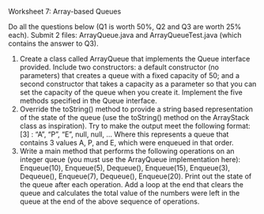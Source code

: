 Worksheet 7: Array-based Queues

Do all the questions below (Q1 is worth 50%, Q2 and Q3 are worth 25% each).
Submit 2 files: ArrayQueue.java and ArrayQueueTest.java (which contains the
answer to Q3).
1. Create a class called ArrayQueue that implements the Queue interface
provided. Include two constructors: a default constructor (no parameters) that
creates a queue with a fixed capacity of 50; and a second constructor that takes
a capacity as a parameter so that you can set the capacity of the queue when
you create it. Implement the five methods specified in the Queue interface.
2. Override the toString() method to provide a string based representation of the
state of the queue (use the toString() method on the ArrayStack class as
inspiration). Try to make the output meet the following format:
[3] : “A”, “P”, “E”, null, null, ...
Where this represents a queue that contains 3 values A, P, and E, which were
enqueued in that order.
3. Write a main method that performs the following operations on an integer
queue (you must use the ArrayQueue implementation here):
Enqueue(10), Enqueue(5), Dequeue(), Enqueue(15), Enqueue(3), Dequeue(),
Enqueue(7), Dequeue(), Enqueue(20).
Print out the state of the queue after each operation.
Add a loop at the end that clears the queue and calculates the total value of the
numbers were left in the queue at the end of the above sequence of operations.
